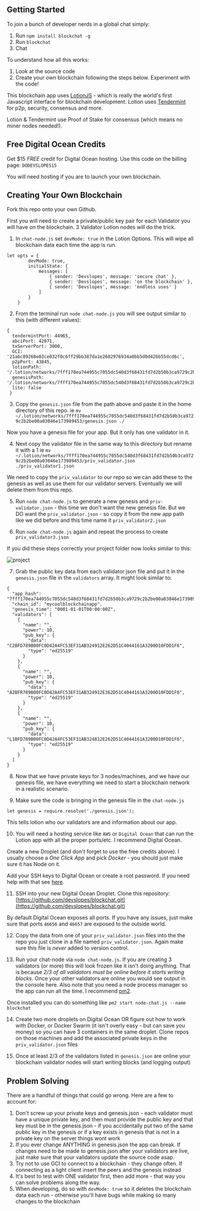 ## Getting Started

To join a bunch of developer nerds in a global chat simply:

1. Run `npm install blockchat -g`
2. Run `blockchat`
3. Chat

To understand how all this works:

1. Look at the source code
2. Create your own blockchain following the steps below. Experiment with the code!

This blockchain app uses [LotionJS](https://github.com/keppel/lotion) - which is really the world's first Javascript interface for blockchain development. Lotion uses [Tendermint](https://tendermint.readthedocs.io/en/master/) for p2p, security, consensus and more.

Lotion & Tendermint use Proof of Stake for consensus (which means no miner nodes needed!).

## Free Digital Ocean Credits

Get $15 *FREE* credit for Digital Ocean hosting. Use this code on the billing page: `DODEVSLOPES15`

You will need hosting if you are to launch your own blockchain.

## Creating Your Own Blockchain

Fork this repo onto your own Github.

First you will need to create a private/public key pair for each Validator you will have on the blockchain. 3 Validator Lotion nodes will do the trick.

1. In `chat-node.js` set `devMode: true` in the Lotion Options. This will wipe all blockchain data each time the app is run.

```
let opts = {
        devMode: true,
        initialState: {
            messages: [
                { sender: 'Devslopes', message: 'secure chat' },
                { sender: 'Devslopes', message: 'on the blockchain' },
                { sender: 'Devslopes', message: 'endless uses' }
            ]
        }
    }
```

 2. From the terminal run `node chat-node.js` you will see output similar to this (with different values):
 
 ```
 { 
   tendermintPort: 44965,
   abciPort: 42071,
   txServerPort: 3000,
   GCI: '21abc89268e03ce032f0c6ff29bb387da1e2682976934a0bb5d0d42bb55dcd6c',
   p2pPort: 43845,
   lotionPath:  '/.lotion/networks/7fff170ea744955c7055dc540d3f68431fd7d2b50b3ca9729c2b2be00a03046e173989453',
   genesisPath: '/.lotion/networks/7fff170ea744955c7055dc540d3f68431fd7d2b50b3ca9729c2b2be00a03046e173989453/genesis.json',
   lite: false 
  }
 ```
 
 3. Copy the `genesis.json` file from the path above and paste it in the home directory of this repo. ie `mv ~/.lotion/networks/7fff170ea744955c7055dc540d3f68431fd7d2b50b3ca9729c2b2be00a03046e173989453/genesis.json ./`
 
 Now you have a genesis file for your app. But it only has one validator in it.
 
 4. Next copy the validator file in the same way to this directory but rename it with a 1 ie `mv ~/.lotion/networks/7fff170ea744955c7055dc540d3f68431fd7d2b50b3ca9729c2b2be00a03046e173989453/priv_validator.json ./priv_validator1.json`
 
 We need to copy the `priv_validator` to our repo so we can add these to the genesis as well as use them for our validator servers. Eventually we will delete them from this repo.
 
 5. Run `node chat-node.js` to generate a new genesis and `priv-validator.json` - this time we don't want the new genesis file. But we DO want the `priv_validator.json` - so copy it from the new app path like we did before and this time name it `priv_validator2.json`
 
 6. Run `node chat-node.js` again and repeat the process to create `priv_validator3.json`
 
 If you did these steps correctly your project folder now looks similar to this:
 
 ![project](readme-assets/project-status-1.png?raw=true "project")
 
 7. Grab the public key data from each validator json file and put it in the `genesis.json` file in the `validators` array. It might look similar to:
 
 ```
 {
   "app_hash": "7fff170ea744955c7055dc540d3f68431fd7d2b50b3ca9729c2b2be00a03046e173989453",
   "chain_id": "mycoolblockchainapp",
   "genesis_time": "0001-01-01T00:00:00Z",
   "validators": [
     {
       "name": "",
       "power": 10,
       "pub_key": {
         "data": "C2BFD789B00FC0D42A4FC53EF31AB324912E262D51C4044161A3200D10FDD1F6",
         "type": "ed25519"
       }
     },
     {
       "name": "",
       "power": 10,
       "pub_key": {
         "data": "A2BFR789B00FC0D42A4FC53EF31AB324912E362D51C4044161A3200D10FDD1F6",
         "type": "ed25519"
       }
     },
     {
       "name": "",
       "power": 10,
       "pub_key": {
         "data": "L1BFD789B00FC0D42A4FC53EF31AB324812E262D51C4044161A3200D10FDD1F6",
         "type": "ed25519"
       }
     }
   ]
 }
 ```
 8. Now that we have private keys for 3 nodes/machines, and we have our genesis file, we have everything we need to start a blockchain network in a realistic scenario.
 
 9. Make sure the code is bringing in the genesis file in the `chat-node.js`
 
 `let genesis = require.resolve('./genesis.json');`
 
 This tells lotion who our validators are and information about our app.
 
 10. You will need a hosting service like `AWS` or `Digital Ocean` that can run the Lotion app with all the proper ports/etc. I recommend Digital Ocean.
 
 Create a new Droplet (and don't forget to use the free credits above). I usually choose a *One Click App* and pick *Docker* - you should just make sure it has Node on it.
 
 Add your SSH keys to Digital Ocean or create a root password. If you need help with that see [here](https://www.digitalocean.com/community/tutorials/how-to-connect-to-your-droplet-with-ssh).
 
 11. SSH into your new Digital Ocean Droplet. Clone this repository: [https://github.com/devslopes/blockchat.git](https://github.com/devslopes/blockchat.git)
 
 By default Digital Ocean exposes all ports. If you have any issues, just make sure that ports `46656` and `46657` are exposed to the outside world.
 
 12. Copy the data from one of your `priv_validator.json` files into the the repo you just clone in a file named `priv_validator.json`. Again make sure this file is *never* added to version control.
 
 13. Run your chat-node via `node chat-node.js`. If you are creating 3 validators (or more) this will look frozen like it isn't doing anything. That is because *2/3 of all validators must be online before it starts writing blocks*. Once your other validators are online you would see output in the console here. Also note that you need a node process manager so the app can run all the time. I recommend [pm2](http://pm2.keymetrics.io/). 
 
 Once installed you can do something like `pm2 start node-chat.js --name blockchat`
 
 14. Create two more droplets on Digital Ocean OR figure out how to work with Docker, or Docker Swarm (it isn't overly easy - but can save you money) so you can have 3 containers in the same droplet. Clone repos on those machines and add the associated private keys in the `priv_validator.json` files
 
 15. Once at least 2/3 of the validators listed in `genesis.json` are online your blockchain validator nodes will start writing blocks (and logging output)
 
## Problem Solving

There are a handful of things that could go wrong. Here are a few to account for:

1. Don't screw up your private keys and genesis.json - each validator must have a unique private key, and then must provide the public key and that key must be in the genesis.json - if you accidentally put two of the same public key in the genesis or if a key exists in genesis that is not in a private key on the server things wont work
2. If you ever change ANYTHING in genesis.json the app can break. If changes need to be made to genesis.json after your validators are live, just make sure that your validators update the source code asap.
3. Try not to use GCI to connect to a blockchain - they change often. If connecting as a light client insert the peers and the genesis instead
4. It's best to test with ONE validator first, then add more - that way you can solve problems along the way.
5. When developing, do so with `devMode: true` so it deletes the blockchain data each run - otherwise you'll have bugs while making so many changes to the blockchain
 

 
